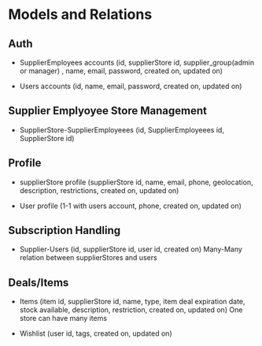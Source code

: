 # Models and Relations

## Auth

- SupplierEmployees accounts (id, supplierStore id, supplier_group(admin or manager) , name, email, password, created on, updated on)

- Users accounts (id, name, email, password, created on, updated on)


## Supplier Emplyoyee Store Management

- SupplierStore-SupplierEmployeees (id, SupplierEmployeees id, SupplierStore id)


## Profile

- supplierStore profile (supplierStore id, name, email, phone, geolocation, description, restrictions, created on, updated on)

- User profile (1-1 with users account, phone, created on, updated on)


## Subscription Handling

- Supplier-Users (id, supplierStore id, user id, created on) Many-Many relation between supplierStores and users


## Deals/Items

- Items (item id, supplierStore id, name, type, item deal expiration date, stock available, description, restriction, created on, updated on) One store can have many items

- Wishlist (user id, tags, created on, updated on)
